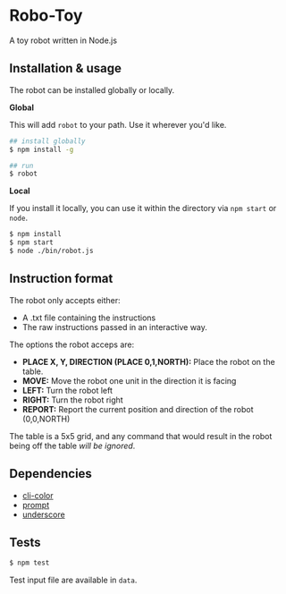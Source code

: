 # Robo-Toy 

A toy robot written in Node.js 

## Installation & usage

The robot can be installed globally or locally. 

**Global**

This will add ```robot``` to your path. Use it wherever you'd like. 
```sh
## install globally
$ npm install -g

## run
$ robot
```

**Local**

If you install it locally, you can use it within the directory via ```npm start``` or ```node```.
```sh
$ npm install
$ npm start 
$ node ./bin/robot.js 
```

## Instruction format

The robot only accepts either:
- A .txt file containing the instructions
- The raw instructions passed in an interactive way.

The options the robot acceps are:
 - **PLACE X, Y, DIRECTION (PLACE 0,1,NORTH):** Place the robot on the table.
 - **MOVE:** Move the robot one unit in the direction it is facing
 - **LEFT:** Turn the robot left
 - **RIGHT:** Turn the robot right
 - **REPORT:** Report the current position and direction of the robot (0,0,NORTH)

The table is a 5x5 grid, and any command that would result in the robot being off the table *will be ignored*.

## Dependencies

- [cli-color](https://github.com/medikoo/cli-color)
- [prompt](https://github.com/flatiron/prompt)
- [underscore](https://github.com/jashkenas/underscore)

## Tests

```sh
$ npm test
```

Test input file are available in ```data```. 

